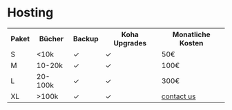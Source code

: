 # Hosting

<table id="hosting">
  <tr>
    <th>Paket</th>
    <th>B&uuml;cher</th>
    <th>Backup</th>
    <th>Koha Upgrades</th>
    <th>Monatliche Kosten</th>
  </tr>
  <tr>
    <td>S</td>
    <td>&lt;10k</td>
    <td>&#x2713;</td>
    <td>&#x2713;</td>
    <td>50€</td>
  </tr>
  <tr>
    <td>M</td>
    <td>10-20k</td>
    <td>&#x2713;</td>
    <td>&#x2713;</td>
    <td>100€</td>
  </tr>
  <tr>
    <td>L</td>
    <td>20-100k</td>
    <td>&#x2713;</td>
    <td>&#x2713;</td>
    <td>300€</td>
  </tr>
  <tr>
    <td>XL</td>
    <td>&gt;100k</td>
    <td>&#x2713;</td>
    <td>&#x2713;</td>
    <td><a href="mailto:office@koha-support.eu">contact us</a></td>
  </tr>
</table>

